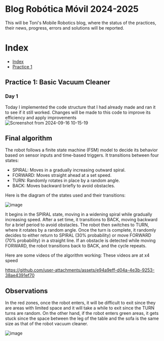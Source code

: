 # Blog Robótica Móvil 2024-2025
This will be Toni's Mobile Robotics blog, where the status of the practices, their news, progress, errors and solutions will be reported.

# Index

* [Index][Ind]
* [Practice 1][p1]

[Ind]: https://github.com/urjc-docencia-robotica-movil/blog-robotica-movil-24-25-ToniLMM/blob/main/README.md/#index
[p1]: https://github.com/urjc-docencia-robotica-movil/blog-robotica-movil-24-25-ToniLMM/blob/main/README.md/#practice-1-basic-vacuum-cleaner

## Practice 1: Basic Vacuum Cleaner

### Day 1
Today I implemented the code structure that I had already made and ran it to see if it still worked. Changes will be made to this code to improve its efficiency and apply improvements
![Screenshot from 2024-09-16 10-15-19](https://github.com/user-attachments/assets/3d073f8d-0234-4de1-a126-09db35507f13)

## Final algorithm

The robot follows a finite state machine (FSM) model to decide its behavior based on sensor inputs and time-based triggers. It transitions between four states:

  - SPIRAL: Moves in a gradually increasing outward spiral.
  - FORWARD: Moves straight ahead at a set speed.
  - TURN: Randomly rotates in place by a random angle.
  - BACK: Moves backward briefly to avoid obstacles.

Here is the diagram of the states used and their transitions:

![image](https://github.com/user-attachments/assets/3ae03de2-53a2-4353-8c16-a12b69de8e6c)



It begins in the SPIRAL state, moving in a widening spiral while gradually increasing speed. After a set time, it transitions to BACK, moving backward for a brief period to avoid obstacles. The robot then switches to TURN, where it rotates by a random angle. Once the turn is complete, it randomly decides to either return to SPIRAL (30% probability) or move FORWARD (70% probability) in a straight line. If an obstacle is detected while moving FORWARD, the robot transitions back to BACK, and the cycle repeats.

Here are some videos of the algorithm working:
These videos are at x4 speed

https://github.com/user-attachments/assets/e94a9eff-d04a-4e3b-9253-38ae4391ef70


## Observations

In the red zones, once the robot enters, it will be difficult to exit since they are areas with limited space and it will take a while to exit since the TURN turns are random.
On the other hand, if the robot enters green areas, it gets stuck since the space between the leg of the table and the sofa is the same size as that of the robot vacuum cleaner.

![image](https://github.com/user-attachments/assets/5003e394-62b4-4238-96cb-7bdc1a48f7c2)


